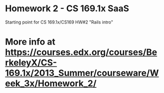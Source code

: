 Homework 2 - CS 169.1x SaaS
==================

Starting point for CS 169.1x/CS169 HW#2 "Rails intro"

More info at https://courses.edx.org/courses/BerkeleyX/CS-169.1x/2013_Summer/courseware/Week_3x/Homework_2/
=======
